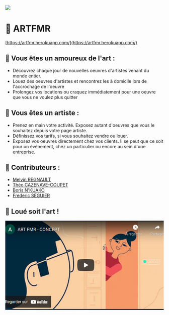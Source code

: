 [![](https://www.dlapiper.com/~/media/images/insights/publications/2019/12/ipt-news-q4-2019/mrs000139485-ipt-news-q4-2019_web_banner_street_art.jpg)](https://www.dlapiper.com/~/media/images/insights/publications/2019/12/ipt-news-q4-2019/mrs000139485-ipt-news-q4-2019_web_banner_street_art.jpg)

# **🎨 ARTFMR**
[https://artfmr.herokuapp.com/](https://artfmr.herokuapp.com/)

## **🎨  Vous êtes un amoureux de l'art :**

- Découvrez chaque jour de nouvelles oeuvres d'artistes
venant du monde entier.
- Louez des oeuvres d'artistes et
rencontrez les à domicile lors de l'accrochage de l'oeuvre
- Prolongez vos locations ou craquez
immédiatement pour une oeuvre que vous ne voulez plus
quitter

## **🎨  Vous êtes un artiste :**

- Prenez en main votre activité. Exposez autant d'oeuvres que vous le souhaitez depuis votre page artiste. 
- Définissez vos tarifs, si vous souhaitez vendre ou louer. 
- Exposez vos oeuvres directement chez vos clients. Il se peut que ce soit pour un événement, chez un particulier ou encore au sein d'une entreprise.

## **🎨  Contributeurs :**
- [Melvin REGNAULT](https://github.com/meltek13)
- [Théo CAZENAVE-COUPET](https://github.com/Kelvi3)
- [Boris N'KUAKO](https://github.com/bnthp16)
- [Frederic SEGUIER](https://github.com/fred75013)

## **🎨  Loué soit l'art !**

[![Watch the video](app/assets/images/readme.png)](https://youtu.be/L7TADV2Pt5c)
